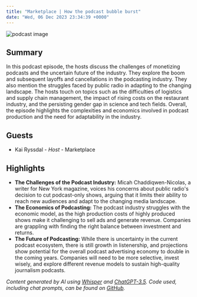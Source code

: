 ```yaml
---
title: "Marketplace | How the podcast bubble burst"
date: "Wed, 06 Dec 2023 23:34:39 +0000"
---
```


![podcast image](https://www.marketplace.org/wp-content/uploads/2019/05/MP_show-1.png)

## Summary

In this podcast episode, the hosts discuss the challenges of monetizing podcasts and the uncertain future of the industry. They explore the boom and subsequent layoffs and cancellations in the podcasting industry. They also mention the struggles faced by public radio in adapting to the changing landscape. The hosts touch on topics such as the difficulties of logistics and supply chain management, the impact of rising costs on the restaurant industry, and the persisting gender gap in science and tech fields. Overall, the episode highlights the complexities and economics involved in podcast production and the need for adaptability in the industry.

## Guests

- Kai Ryssdal - _Host_ - Marketplace

## Highlights

- **The Challenges of the Podcast Industry:** Micah Chaddiqwen-Nicolas, a writer for New York magazine, voices his concerns about public radio's decision to cut podcast-only shows, arguing that it limits their ability to reach new audiences and adapt to the changing media landscape.
- **The Economics of Podcasting:** The podcast industry struggles with the economic model, as the high production costs of highly produced shows make it challenging to sell ads and generate revenue. Companies are grappling with finding the right balance between investment and returns.
- **The Future of Podcasting:** While there is uncertainty in the current podcast ecosystem, there is still growth in listenership, and projections show potential for the overall podcast advertising economy to double in the coming years. Companies will need to be more selective, invest wisely, and explore different revenue models to sustain high-quality journalism podcasts.

_Content generated by AI using [Whisper](https://openai.com/research/whisper) and [ChatGPT-3.5](https://openai.com/blog/chatgpt). Code used, including chat prompts, can be found on [GitHub](https://github.com/dustinbrownman/podcast-parser/blob/main/app/functions.py)._
